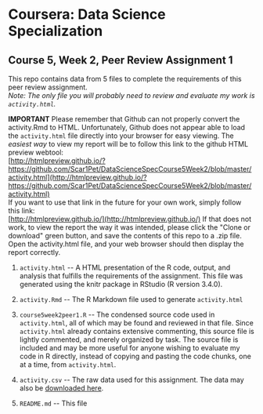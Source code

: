 # Coursera: Data Science Specialization
## Course 5, Week 2, Peer Review Assignment 1

This repo contains data from 5 files to complete the requirements of this peer review assignment.  
*Note: The only file you will probably need to review and evaluate my work is `activity.html`.* 

**IMPORTANT**
Please remember that Github can not properly convert the activity.Rmd to HTML. Unfortunately, Github does not appear able to load the `activity.html` file directly into your browser for easy viewing. The *easiest way* to view my report will be to follow this link to the github HTML preview webtool:  
[http://htmlpreview.github.io/?https://github.com/Scar1Pet/DataScienceSpecCourse5Week2/blob/master/activity.html](http://htmlpreview.github.io/?https://github.com/Scar1Pet/DataScienceSpecCourse5Week2/blob/master/activity.html)  
If you want to use that link in the future for your own work, simply follow this link:  
[http://htmlpreview.github.io/](http://htmlpreview.github.io/)
If that does not work, to view the report the way it was intended, please click the "Clone or download" green button, and save the contents of this repo to a .zip file. Open the activity.html file, and your web browser should then display the report correctly. 

1. `activity.html`  -- A HTML presentation of the R code, output, and analysis that fulfills the requirements of the assignment. This file was generated using the knitr package in RStudio (R version 3.4.0). 

2. `activity.Rmd` -- The R Markdown file used to generate `activity.html`

3. `course5week2peer1.R` -- The condensed source code used in `activity.html`, all of which may be found and reviewed in that file. Since `activity.html` already contains extensive commenting, this source file is lightly commented, and merely organized by task. The source file is included and may be more useful for anyone wishing to evaluate my code in R directly, instead of copying and pasting the code chunks, one at a time, from `activity.html`.

4. `activity.csv` -- The raw data used for this assignment. The data may also be [downloaded here](https://d396qusza40orc.cloudfront.net/repdata%2Fdata%2Factivity.zip).

5. `README.md` -- This file
